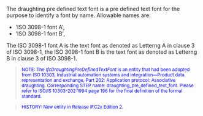 ﻿The draughting pre defined text font is a pre defined text font for the purpose to identify a font by name. Allowable names are:

* 'ISO 3098-1 font A',
* 'ISO 3098-1 font B',

The ISO 3098-1 font A is the text font as denoted as Letterng A in clause 3 of ISO 3098-1, the ISO 3098-1 font B is the text font as denoted as Letterng B in clause 3 of ISO 3098-1.

> <font color="#0000ff"><small>NOTE:
The <i>IfcDraughtingPreDefinedTextFont</i>
is an entity that had been adopted from ISO 10303, Industrial
automation systems and integration&mdash;Product data
representation and exchange, Part 202: Application protocol:
Associative draughting. Corresponding STEP name:
draughting_pre_defined_text_font. Please
refer to ISO/IS 10303-202:1994 page 196 for the final definition of the
formal standard.</small> </font>

> <small> <font color="#0000ff">HISTORY:
New entity in Release IFC2x Edition 2.</font> </small>